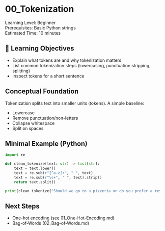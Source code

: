 # 00_Tokenization

Learning Level: Beginner  
Prerequisites: Basic Python strings  
Estimated Time: 10 minutes

## 🎯 Learning Objectives

- Explain what tokens are and why tokenization matters
- List common tokenization steps (lowercasing, punctuation stripping, splitting)
- Inspect tokens for a short sentence

## Conceptual Foundation

Tokenization splits text into smaller units (tokens). A simple baseline:

- Lowercase
- Remove punctuation/non-letters
- Collapse whitespace
- Split on spaces

## Minimal Example (Python)

```python
import re

def clean_tokenize(text: str) -> list[str]:
    text = text.lower()
    text = re.sub(r"[^a-z]+", " ", text)
    text = re.sub(r"\s+", " ", text).strip()
    return text.split()

print(clean_tokenize("Should we go to a pizzeria or do you prefer a restaurant?"))
```

## Next Steps

- One-hot encoding (see 01_One-Hot-Encoding.md)
- Bag-of-Words (02_Bag-of-Words.md)
